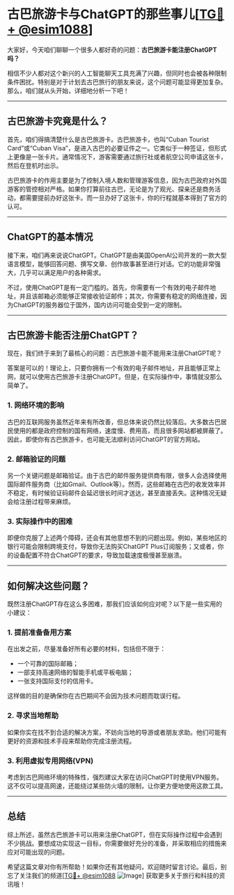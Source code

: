 # 古巴旅游卡与ChatGPT的那些事儿[[TG💪+ @esim1088](https://t.me/s/esim1088)]

大家好，今天咱们聊聊一个很多人都好奇的问题：**古巴旅游卡能注册ChatGPT吗？**  

相信不少人都对这个新兴的人工智能聊天工具充满了兴趣，但同时也会被各种限制条件困扰。特别是对于计划去古巴旅行的朋友来说，这个问题可能显得更加复杂。那么，咱们就从头开始，详细地分析一下吧！

---

## 古巴旅游卡究竟是什么？

首先，咱们得搞清楚什么是古巴旅游卡。古巴旅游卡，也叫“Cuban Tourist Card”或“Cuban Visa”，是进入古巴的必要证件之一。它类似于一种签证，但形式上更像是一张卡片。通常情况下，游客需要通过旅行社或者航空公司申请这张卡，然后在登机时出示。

古巴旅游卡的作用主要是为了控制入境人数和管理游客信息，因为古巴政府对外国游客的管控相对严格。如果你打算前往古巴，无论是为了观光、探亲还是商务活动，都需要提前办好这张卡。而一旦办好了这张卡，你的行程就基本得到了官方的认可。

---

## ChatGPT的基本情况

接下来，咱们再来说说ChatGPT。ChatGPT是由美国OpenAI公司开发的一款大型语言模型，能够回答问题、撰写文章、创作故事甚至进行对话。它的功能非常强大，几乎可以满足用户的各种需求。

不过，使用ChatGPT是有一定门槛的。首先，你需要有一个有效的电子邮件地址，并且该邮箱必须能够正常接收验证邮件；其次，你需要有稳定的网络连接，因为ChatGPT的服务器位于国外，国内访问可能会受到一定的限制。

---

## 古巴旅游卡能否注册ChatGPT？

现在，我们终于来到了最核心的问题：古巴旅游卡能不能用来注册ChatGPT呢？

答案是可以的！理论上，只要你拥有一个有效的电子邮件地址，并且能够正常上网，就可以使用古巴旅游卡注册ChatGPT。但是，在实际操作中，事情就没那么简单了。

### 1. 网络环境的影响

古巴的互联网服务虽然近年来有所改善，但总体来说仍然比较落后。大多数古巴居民使用的都是政府控制的国有网络，速度慢、费用高，而且很多网站都被屏蔽了。因此，即使你有古巴旅游卡，也可能无法顺利访问ChatGPT的官方网站。

### 2. 邮箱验证的问题

另一个关键问题是邮箱验证。由于古巴的邮件服务提供商有限，很多人会选择使用国际邮件服务商（比如Gmail、Outlook等）。然而，这些邮箱在古巴的收发效率并不稳定，有时候验证码邮件会延迟很长时间才送达，甚至直接丢失。这种情况无疑会给注册过程带来麻烦。

### 3. 实际操作中的困难

即便你克服了上述两个障碍，还会有其他意想不到的问题出现。例如，某些地区的银行可能会限制跨境支付，导致你无法购买ChatGPT Plus订阅服务；又或者，你的设备配置不符合ChatGPT的要求，导致加载速度极慢甚至崩溃。

---

## 如何解决这些问题？

既然注册ChatGPT存在这么多困难，那我们应该如何应对呢？以下是一些实用的小建议：

### 1. 提前准备备用方案

在出发之前，尽量准备好所有必要的材料，包括但不限于：
- 一个可靠的国际邮箱；
- 一部支持高速网络的智能手机或平板电脑；
- 一张支持国际支付的信用卡。

这样做的目的是确保你在古巴期间不会因为技术问题而耽误行程。

### 2. 寻求当地帮助

如果你实在找不到合适的解决方案，不妨向当地的导游或者朋友求助。他们可能有更好的资源和技术手段来帮助你完成注册流程。

### 3. 利用虚拟专用网络(VPN)

考虑到古巴网络环境的特殊性，强烈建议大家在访问ChatGPT时使用VPN服务。这不仅可以提高网速，还能绕过某些防火墙的限制，让你更方便地使用这款工具。

---

## 总结

综上所述，虽然古巴旅游卡可以用来注册ChatGPT，但在实际操作过程中会遇到不少挑战。要想成功实现这一目标，你需要做好充分的准备，并采取相应的措施来应对可能出现的问题。

希望这篇文章对你有所帮助！如果你还有其他疑问，欢迎随时留言讨论。最后，别忘了关注我们的频道[[TG💪+ @esim1088](https://t.me/s/esim1088) ![Image](https://i.postimg.cc/4NQfJmqS/Snipaste-2025-05-13-00-14-12.png)] 获取更多关于旅行和科技的资讯哦！